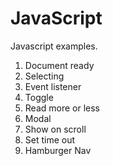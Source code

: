 # JavaScript

Javascript examples.

1. Document ready
2. Selecting
3. Event listener
4. Toggle
6. Read more or less
5. Modal
6. Show on scroll
7. Set time out
8. Hamburger Nav